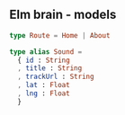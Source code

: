 ## Elm brain - models

```elm
type Route = Home | About

type alias Sound =
  { id : String
  , title : String
  , trackUrl : String
  , lat : Float
  , lng : Float
  }
```
